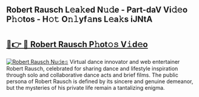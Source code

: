 ## Robert Rausch L𝚎a𝚔ed N𝚞𝚍e - Part-daV Vi𝚍𝚎o P𝚑𝚘tos - H𝚘𝚝 O𝚗𝚕yf𝚊ns L𝚎a𝚔s iJNtA

# <h2><a href="http://kff5d5g.oniu.top/?m=Robert+Rausch">🔗👉 🔴 Robert Rausch P𝚑ot𝚘𝚜 V𝚒d𝚎o</a></h2>

[![Robert Rausch Nu𝚍e𝚜](https://i.imgur.com/0qMVB7G.gif)](http://kff5d5g.oniu.top/?m=Robert+Rausch)
Virtual dance innovator and web entertainer Robert Rausch, celebrated for sharing dance and lifestyle inspiration through solo and collaborative dance acts and brief films. The public persona of Robert Rausch is defined by its sincere and genuine demeanor, but the mysteries of his private life remain a tantalizing enigma.  
